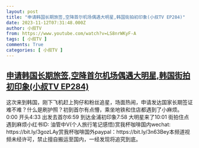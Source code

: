 ```yaml
---
layout: post
title: "申请韩国长期旅签,空降首尔机场偶遇大明星,韩国街拍初印象(小叔TV EP284)"
date: 2023-11-12T07:31:48.000Z
author: 小叔TV
from: https://www.youtube.com/watch?v=LS8nrWKyF-A
tags: [ 小叔TV ]
comments: True
categories: [ 小叔TV ]
---
```

<!--1699774308000-->
[申请韩国长期旅签,空降首尔机场偶遇大明星,韩国街拍初印象(小叔TV EP284)](https://www.youtube.com/watch?v=LS8nrWKyF-A)
------

<div>
这次来到韩国，刚下飞机赶上狗仔和粉丝追星，场面热闹，申请发达国家长期签证难不难？什么是刷护照？初到首尔有点懵，乘坐地铁和住店都遇到了小麻烦。0:00 开头4:33 出发去首尔6:59 到达金浦初印象7:58 大明星来了10:01 街拍住点遇到麻烦小红书ID: 油管中V(个人旅行笔记感悟)赏我杯咖啡国内wechat: https://bit.ly/3gozLAy赏我杯咖啡国外paypal：https://bit.ly/3n63Bey本频道视频未经许可，禁止擅自搬运至国内，一经发现将追究到底。
</div>
